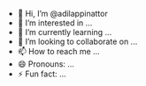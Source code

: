 - 👋 Hi, I’m @adilappinattor
- 👀 I’m interested in ...
- 🌱 I’m currently learning ...
- 💞️ I’m looking to collaborate on ...
- 📫 How to reach me ...
- 😄 Pronouns: ...
- ⚡ Fun fact: ...

<!---
adilappinattor/adilappinattor is a ✨ special ✨ repository because its `README.md` (this file) appears on your GitHub profile.
You can click the Preview link to take a look at your changes.
--->
